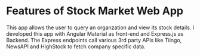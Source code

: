 # Features of Stock Market Web App

This app allows the user to query an organzation and view its stock details. I developed this app with Angular Material as front-end and Express.js as Backend. The Express endpoints call various 3rd party APIs like Tiingo, NewsAPI and HighStock to fetch company specific data.



